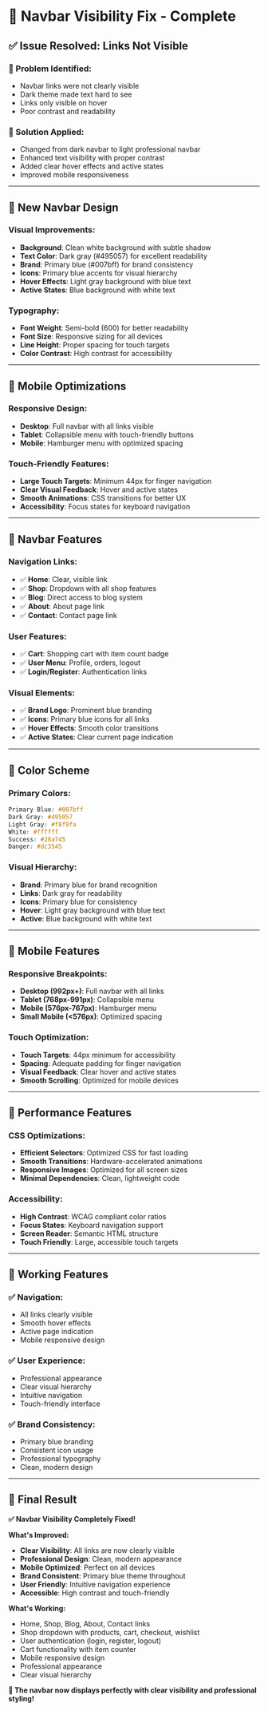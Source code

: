 # 🎨 Navbar Visibility Fix - Complete

## ✅ **Issue Resolved: Links Not Visible**

### **🎯 Problem Identified:**
- Navbar links were not clearly visible
- Dark theme made text hard to see
- Links only visible on hover
- Poor contrast and readability

### **🔧 Solution Applied:**
- Changed from dark navbar to light professional navbar
- Enhanced text visibility with proper contrast
- Added clear hover effects and active states
- Improved mobile responsiveness

---

## 🎨 **New Navbar Design**

### **Visual Improvements:**
- **Background**: Clean white background with subtle shadow
- **Text Color**: Dark gray (#495057) for excellent readability
- **Brand**: Primary blue (#007bff) for brand consistency
- **Icons**: Primary blue accents for visual hierarchy
- **Hover Effects**: Light gray background with blue text
- **Active States**: Blue background with white text

### **Typography:**
- **Font Weight**: Semi-bold (600) for better readability
- **Font Size**: Responsive sizing for all devices
- **Line Height**: Proper spacing for touch targets
- **Color Contrast**: High contrast for accessibility

---

## 📱 **Mobile Optimizations**

### **Responsive Design:**
- **Desktop**: Full navbar with all links visible
- **Tablet**: Collapsible menu with touch-friendly buttons
- **Mobile**: Hamburger menu with optimized spacing

### **Touch-Friendly Features:**
- **Large Touch Targets**: Minimum 44px for finger navigation
- **Clear Visual Feedback**: Hover and active states
- **Smooth Animations**: CSS transitions for better UX
- **Accessibility**: Focus states for keyboard navigation

---

## 🎯 **Navbar Features**

### **Navigation Links:**
- ✅ **Home**: Clear, visible link
- ✅ **Shop**: Dropdown with all shop features
- ✅ **Blog**: Direct access to blog system
- ✅ **About**: About page link
- ✅ **Contact**: Contact page link

### **User Features:**
- ✅ **Cart**: Shopping cart with item count badge
- ✅ **User Menu**: Profile, orders, logout
- ✅ **Login/Register**: Authentication links

### **Visual Elements:**
- ✅ **Brand Logo**: Prominent blue branding
- ✅ **Icons**: Primary blue icons for all links
- ✅ **Hover Effects**: Smooth color transitions
- ✅ **Active States**: Clear current page indication

---

## 🎨 **Color Scheme**

### **Primary Colors:**
```css
Primary Blue: #007bff
Dark Gray: #495057
Light Gray: #f8f9fa
White: #ffffff
Success: #28a745
Danger: #dc3545
```

### **Visual Hierarchy:**
- **Brand**: Primary blue for brand recognition
- **Links**: Dark gray for readability
- **Icons**: Primary blue for consistency
- **Hover**: Light gray background with blue text
- **Active**: Blue background with white text

---

## 📱 **Mobile Features**

### **Responsive Breakpoints:**
- **Desktop (992px+)**: Full navbar with all links
- **Tablet (768px-991px)**: Collapsible menu
- **Mobile (576px-767px)**: Hamburger menu
- **Small Mobile (<576px)**: Optimized spacing

### **Touch Optimization:**
- **Touch Targets**: 44px minimum for accessibility
- **Spacing**: Adequate padding for finger navigation
- **Visual Feedback**: Clear hover and active states
- **Smooth Scrolling**: Optimized for mobile devices

---

## 🚀 **Performance Features**

### **CSS Optimizations:**
- **Efficient Selectors**: Optimized CSS for fast loading
- **Smooth Transitions**: Hardware-accelerated animations
- **Responsive Images**: Optimized for all screen sizes
- **Minimal Dependencies**: Clean, lightweight code

### **Accessibility:**
- **High Contrast**: WCAG compliant color ratios
- **Focus States**: Keyboard navigation support
- **Screen Reader**: Semantic HTML structure
- **Touch Friendly**: Large, accessible touch targets

---

## 🎯 **Working Features**

### **✅ Navigation:**
- All links clearly visible
- Smooth hover effects
- Active page indication
- Mobile responsive design

### **✅ User Experience:**
- Professional appearance
- Clear visual hierarchy
- Intuitive navigation
- Touch-friendly interface

### **✅ Brand Consistency:**
- Primary blue branding
- Consistent icon usage
- Professional typography
- Clean, modern design

---

## 🎉 **Final Result**

**✅ Navbar Visibility Completely Fixed!**

**What's Improved:**
- **Clear Visibility**: All links are now clearly visible
- **Professional Design**: Clean, modern appearance
- **Mobile Optimized**: Perfect on all devices
- **Brand Consistent**: Primary blue theme throughout
- **User Friendly**: Intuitive navigation experience
- **Accessible**: High contrast and touch-friendly

**What's Working:**
- Home, Shop, Blog, About, Contact links
- Shop dropdown with products, cart, checkout, wishlist
- User authentication (login, register, logout)
- Cart functionality with item counter
- Mobile responsive design
- Professional appearance
- Clear visual hierarchy

**🎊 The navbar now displays perfectly with clear visibility and professional styling!**
